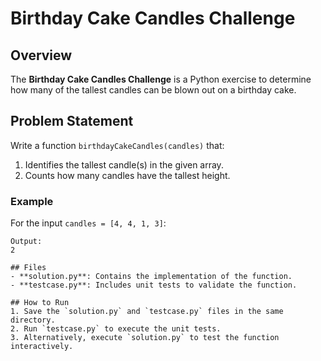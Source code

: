 # Birthday Cake Candles Challenge

## Overview
The **Birthday Cake Candles Challenge** is a Python exercise to determine how many of the tallest candles can be blown out on a birthday cake.

## Problem Statement
Write a function `birthdayCakeCandles(candles)` that:
1. Identifies the tallest candle(s) in the given array.
2. Counts how many candles have the tallest height.

### Example
For the input `candles = [4, 4, 1, 3]`:
```plaintext
Output:
2

## Files
- **solution.py**: Contains the implementation of the function.
- **testcase.py**: Includes unit tests to validate the function.

## How to Run
1. Save the `solution.py` and `testcase.py` files in the same directory.
2. Run `testcase.py` to execute the unit tests.
3. Alternatively, execute `solution.py` to test the function interactively.
